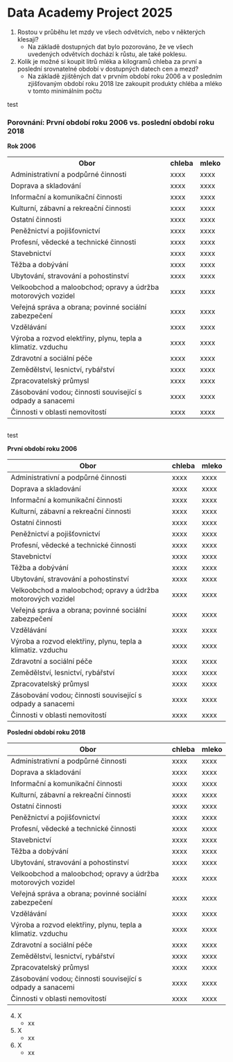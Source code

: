 # <b>Data Academy Project 2025</b>


1. Rostou v průběhu let mzdy ve všech odvětvích, nebo v některých klesají?
   - Na základě dostupných dat bylo pozorováno, že ve všech uvedených odvětvích dochází k růstu, ale také poklesu.
2. Kolik je možné si koupit litrů mléka a kilogramů chleba za první a poslední srovnatelné období v dostupných datech cen a mezd?
   - Na základě zjištěných dat v prvním období roku 2006 a v posledním zjišťovaným období roku 2018 lze zakoupit produkty chléba a mléko v tomto minimálním počtu

test

<h3>Porovnání: První období roku 2006 vs. poslední období roku 2018</h3>

<div style="display: flex; gap: 40px; flex-wrap: nowrap; overflow-x: auto;">

  <!-- Tabulka 2006 -->
  <div>
    <b>Rok 2006</b>
    <table style="min-width: 500px;">
      <tr>
        <th>Obor</th>
        <th>chleba</th>
        <th>mleko</th>
      </tr>
      <tr><td>Administrativní a podpůrné činnosti</td><td>xxxx</td><td>xxxx</td></tr>
      <tr><td>Doprava a skladování</td><td>xxxx</td><td>xxxx</td></tr>
      <tr><td>Informační a komunikační činnosti</td><td>xxxx</td><td>xxxx</td></tr>
      <tr><td>Kulturní, zábavní a rekreační činnosti</td><td>xxxx</td><td>xxxx</td></tr>
      <tr><td>Ostatní činnosti</td><td>xxxx</td><td>xxxx</td></tr>
      <tr><td>Peněžnictví a pojišťovnictví</td><td>xxxx</td><td>xxxx</td></tr>
      <tr><td>Profesní, vědecké a technické činnosti</td><td>xxxx</td><td>xxxx</td></tr>
      <tr><td>Stavebnictví</td><td>xxxx</td><td>xxxx</td></tr>
      <tr><td>Těžba a dobývání</td><td>xxxx</td><td>xxxx</td></tr>
      <tr><td>Ubytování, stravování a pohostinství</td><td>xxxx</td><td>xxxx</td></tr>
      <tr><td>Velkoobchod a maloobchod; opravy a údržba motorových vozidel</td><td>xxxx</td><td>xxxx</td></tr>
      <tr><td>Veřejná správa a obrana; povinné sociální zabezpečení</td><td>xxxx</td><td>xxxx</td></tr>
      <tr><td>Vzdělávání</td><td>xxxx</td><td>xxxx</td></tr>
      <tr><td>Výroba a rozvod elektřiny, plynu, tepla a klimatiz. vzduchu</td><td>xxxx</td><td>xxxx</td></tr>
      <tr><td>Zdravotní a sociální péče</td><td>xxxx</td><td>xxxx</td></tr>
      <tr><td>Zemědělství, lesnictví, rybářství</td><td>xxxx</td><td>xxxx</td></tr>
      <tr><td>Zpracovatelský průmysl</td><td>xxxx</td><td>xxxx</td></tr>
      <tr><td>Zásobování vodou; činnosti související s odpady a sanacemi</td><td>xxxx</td><td>xxxx</td></tr>
      <tr><td>Činnosti v oblasti nemovitostí</td><td>xxxx</td><td>xxxx</td></tr>
    </table>
  </div>

  <!-- Tabulka 2018 -->
  <div>
    <b>Rok 2018</b>
    <table style="min-width: 500px;">
      <tr>
        <th>Obor</th>
        <th>chleba</th>
        <th>mleko</th>
      </tr>
      <tr><td>Administrativní a podpůrné činnosti</td><td>xxxx</td><td>xxxx</td></tr>
      <tr><td>Doprava a skladování</td><td>xxxx</td><td>xxxx</td></tr>
      <tr><td>Informační a komunikační činnosti</td><td>xxxx</td><td>xxxx</td></tr>
      <tr><td>Kulturní, zábavní a rekreační činnosti</td><td>xxxx</td><td>xxxx</td></tr>
      <tr><td>Ostatní činnosti</td><td>xxxx</td><td>xxxx</td></tr>
      <tr><td>Peněžnictví a pojišťovnictví</td><td>xxxx</td><td>xxxx</td></tr>
      <tr><td>Profesní, vědecké a technické činnosti</td><td>xxxx</td><td>xxxx</td></tr>
      <tr><td>Stavebnictví</td><td>xxxx</td><td>xxxx</td></tr>
      <tr><td>Těžba a dobývání</td><td>xxxx</td><td>xxxx</td></tr>
      <tr><td>Ubytování, stravování a pohostinství</td><td>xxxx</td><td>xxxx</td></tr>
      <tr><td>Velkoobchod a maloobchod; opravy a údržba motorových vozidel</td><td>xxxx</td><td>xxxx</td></tr>
      <tr><td>Veřejná správa a obrana; povinné sociální zabezpečení</td><td>xxxx</td><td>xxxx</td></tr>
      <tr><td>Vzdělávání</td><td>xxxx</td><td>xxxx</td></tr>
      <tr><td>Výroba a rozvod elektřiny, plynu, tepla a klimatiz. vzduchu</td><td>xxxx</td><td>xxxx</td></tr>
      <tr><td>Zdravotní a sociální péče</td><td>xxxx</td><td>xxxx</td></tr>
      <tr><td>Zemědělství, lesnictví, rybářství</td><td>xxxx</td><td>xxxx</td></tr>
      <tr><td>Zpracovatelský průmysl</td><td>xxxx</td><td>xxxx</td></tr>
      <tr><td>Zásobování vodou; činnosti související s odpady a sanacemi</td><td>xxxx</td><td>xxxx</td></tr>
      <tr><td>Činnosti v oblasti nemovitostí</td><td>xxxx</td><td>xxxx</td></tr>
    </table>
  </div>

</div>






































test



   <b> První období roku 2006 </b>
   
   | Obor                                                           | chleba | mleko |
   |----------------------------------------------------------------|--------|-------|
   |Administrativní a podpůrné činnosti                             | xxxx   | xxxx  |
   |Doprava a skladování                                            | xxxx   | xxxx  |
   |Informační a komunikační činnosti                               | xxxx   | xxxx  |
   |Kulturní, zábavní a rekreační činnosti                          | xxxx   | xxxx  |
   |Ostatní činnosti                                                | xxxx   | xxxx  |
   |Peněžnictví a pojišťovnictví                                    | xxxx   | xxxx  |
   |Profesní, vědecké a technické činnosti                          | xxxx   | xxxx  |
   |Stavebnictví                                                    | xxxx   | xxxx  |
   |Těžba a dobývání                                                | xxxx   | xxxx  |
   |Ubytování, stravování a pohostinství                            | xxxx   | xxxx  |
   |Velkoobchod a maloobchod; opravy a údržba motorových vozidel    | xxxx   | xxxx  |
   |Veřejná správa a obrana; povinné sociální zabezpečení           | xxxx   | xxxx  |
   |Vzdělávání                                                      | xxxx   | xxxx  |
   |Výroba a rozvod elektřiny, plynu, tepla a klimatiz. vzduchu     | xxxx   | xxxx  |
   |Zdravotní a sociální péče                                       | xxxx   | xxxx  |
   |Zemědělství, lesnictví, rybářství                               | xxxx   | xxxx  |
   |Zpracovatelský průmysl                                          | xxxx   | xxxx  |
   |Zásobování vodou; činnosti související s odpady a sanacemi      | xxxx   | xxxx  |
   |Činnosti v oblasti nemovitostí                                  | xxxx   | xxxx  |
   
  <b> Poslední období roku 2018 </b>

   | Obor                                                           | chleba | mleko |
   |----------------------------------------------------------------|--------|-------|
   |Administrativní a podpůrné činnosti                             | xxxx   | xxxx  |
   |Doprava a skladování                                            | xxxx   | xxxx  |
   |Informační a komunikační činnosti                               | xxxx   | xxxx  |
   |Kulturní, zábavní a rekreační činnosti                          | xxxx   | xxxx  |
   |Ostatní činnosti                                                | xxxx   | xxxx  |
   |Peněžnictví a pojišťovnictví                                    | xxxx   | xxxx  |
   |Profesní, vědecké a technické činnosti                          | xxxx   | xxxx  |
   |Stavebnictví                                                    | xxxx   | xxxx  |
   |Těžba a dobývání                                                | xxxx   | xxxx  |
   |Ubytování, stravování a pohostinství                            | xxxx   | xxxx  |
   |Velkoobchod a maloobchod; opravy a údržba motorových vozidel    | xxxx   | xxxx  |
   |Veřejná správa a obrana; povinné sociální zabezpečení           | xxxx   | xxxx  |
   |Vzdělávání                                                      | xxxx   | xxxx  |
   |Výroba a rozvod elektřiny, plynu, tepla a klimatiz. vzduchu     | xxxx   | xxxx  |
   |Zdravotní a sociální péče                                       | xxxx   | xxxx  |
   |Zemědělství, lesnictví, rybářství                               | xxxx   | xxxx  |
   |Zpracovatelský průmysl                                          | xxxx   | xxxx  |
   |Zásobování vodou; činnosti související s odpady a sanacemi      | xxxx   | xxxx  |
   |Činnosti v oblasti nemovitostí                                  | xxxx   | xxxx  |

4. X
   - xx
5. X
   - xx
6. X
   - xx
